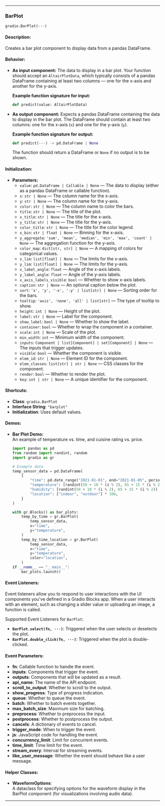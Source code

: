 
---

### **BarPlot**

`gradio.BarPlot(···)`

#### **Description:**
Creates a bar plot component to display data from a pandas DataFrame.

#### **Behavior:**
- **As input component:** The data to display in a bar plot. Your function should accept an `AltairPlotData`, which typically consists of a pandas DataFrame containing at least two columns — one for the x-axis and another for the y-axis.
  
  **Example function signature for input:**
  ```python
  def predict(value: AltairPlotData)
  ```

- **As output component:** Expects a pandas DataFrame containing the data to display in the bar plot. The DataFrame should contain at least two columns: one for the x-axis (`x`) and one for the y-axis (`y`).
  
  **Example function signature for output:**
  ```python
  def predict(···) -> pd.DataFrame | None
  ```
  
  The function should return a DataFrame or `None` if no output is to be shown.

#### **Initialization:**
- **Parameters:**
  - `value`: `pd.DataFrame | Callable | None` — The data to display (either as a pandas DataFrame or callable function).
  - `x`: `str | None` — The column name for the x-axis.
  - `y`: `str | None` — The column name for the y-axis.
  - `color`: `str | None` — The column name to color the bars.
  - `title`: `str | None` — The title of the plot.
  - `x_title`: `str | None` — The title for the x-axis.
  - `y_title`: `str | None` — The title for the y-axis.
  - `color_title`: `str | None` — The title for the color legend.
  - `x_bin`: `str | float | None` — Binning for the x-axis.
  - `y_aggregate`: `'sum', 'mean', 'median', 'min', 'max', 'count' | None` — The aggregation function for the y-axis.
  - `color_map`: `dict[str, str] | None` — A mapping of colors for categorical values.
  - `x_lim`: `list[float] | None` — The limits for the x-axis.
  - `y_lim`: `list[float] | None` — The limits for the y-axis.
  - `x_label_angle`: `float` — Angle of the x-axis labels.
  - `y_label_angle`: `float` — Angle of the y-axis labels.
  - `x_axis_labels_visible`: `bool` — Whether to show x-axis labels.
  - `caption`: `str | None` — An optional caption below the plot.
  - `sort`: `'x', 'y', '-x', '-y' | list[str] | None` — Sorting order for the bars.
  - `tooltip`: `'axis', 'none', 'all' | list[str]` — The type of tooltip to show.
  - `height`: `int | None` — Height of the plot.
  - `label`: `str | None` — Label for the component.
  - `show_label`: `bool | None` — Whether to show the label.
  - `container`: `bool` — Whether to wrap the component in a container.
  - `scale`: `int | None` — Scale of the plot.
  - `min_width`: `int` — Minimum width of the component.
  - `inputs`: `Component | list[Component] | set[Component] | None` — The inputs that trigger updates.
  - `visible`: `bool` — Whether the component is visible.
  - `elem_id`: `str | None` — Element ID for the component.
  - `elem_classes`: `list[str] | str | None` — CSS classes for the component.
  - `render`: `bool` — Whether to render the plot.
  - `key`: `int | str | None` — A unique identifier for the component.

#### **Shortcuts:**
- **Class**: `gradio.BarPlot`
- **Interface String**: `"barplot"`
- **Initialization**: Uses default values.

#### **Demos:**
- **Bar Plot Demo:**  
    An example of temperature vs. time, and cuisine rating vs. price.
  ```python
  import pandas as pd
  from random import randint, random
  import gradio as gr

  # Example data
  temp_sensor_data = pd.DataFrame(
      {
          "time": pd.date_range("2021-01-01", end="2021-01-05", periods=200),
          "temperature": [randint(50 + 10 * (i % 2), 65 + 15 * (i % 2)) for i in range(200)],
          "humidity": [randint(50 + 10 * (i % 2), 65 + 15 * (i % 2)) for i in range(200)],
          "location": ["indoor", "outdoor"] * 100,
      }
  )

  with gr.Blocks() as bar_plots:
      temp_by_time = gr.BarPlot(
          temp_sensor_data,
          x="time",
          y="temperature",
      )
      temp_by_time_location = gr.BarPlot(
          temp_sensor_data,
          x="time",
          y="temperature",
          color="location",
      )
  if __name__ == "__main__":
      bar_plots.launch()
  ```

#### **Event Listeners:**
Event listeners allow you to respond to user interactions with the UI components you've defined in a Gradio Blocks app. When a user interacts with an element, such as changing a slider value or uploading an image, a function is called.

Supported Event Listeners for `BarPlot`:
- **`BarPlot.select(fn, ···)`**: Triggered when the user selects or deselects the plot.
- **`BarPlot.double_click(fn, ···)`**: Triggered when the plot is double-clicked.

#### **Event Parameters:**
- **fn**: Callable function to handle the event.
- **inputs**: Components that trigger the event.
- **outputs**: Components that will be updated as a result.
- **api_name**: The name of the API endpoint.
- **scroll_to_output**: Whether to scroll to the output.
- **show_progress**: Type of progress indication.
- **queue**: Whether to queue the event.
- **batch**: Whether to batch events together.
- **max_batch_size**: Maximum size for batching.
- **preprocess**: Whether to preprocess the input.
- **postprocess**: Whether to postprocess the output.
- **cancels**: A dictionary of events to cancel.
- **trigger_mode**: When to trigger the event.
- **js**: JavaScript code for handling the event.
- **concurrency_limit**: Limit for concurrent events.
- **time_limit**: Time limit for the event.
- **stream_every**: Interval for streaming events.
- **like_user_message**: Whether the event should behave like a user message.

#### **Helper Classes:**
- **WaveformOptions**:  
   A dataclass for specifying options for the waveform display in the BarPlot component (for visualizations involving audio data).

---

 